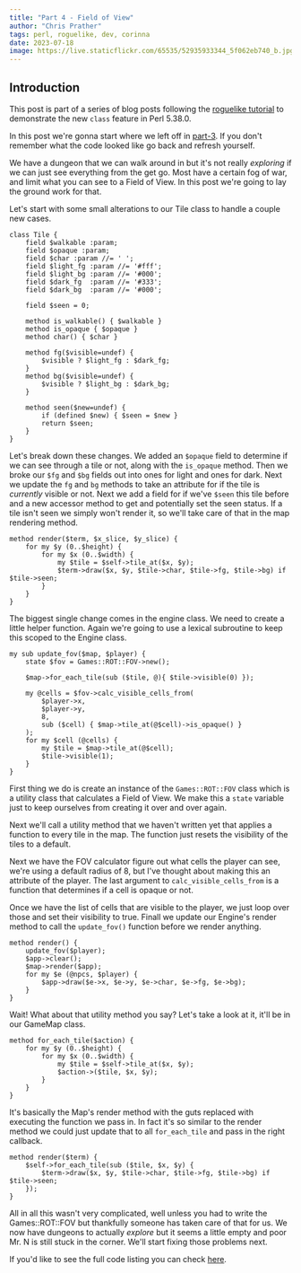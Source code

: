 ```yaml
---
title: "Part 4 - Field of View"
author: "Chris Prather"
tags: perl, roguelike, dev, corinna
date: 2023-07-18
image: https://live.staticflickr.com/65535/52935933344_5f062eb740_b.jpg
---
```


## Introduction

This post is part of a series of blog posts following the [roguelike tutorial](https://www.rogueliketutorials.com/)
to demonstrate the new `class` feature in Perl 5.38.0.

In this post we're gonna start where we left off in [part-3](). If you don't
remember what the code looked like go back and refresh yourself.

We have a dungeon that we can walk around in but it's not really _exploring_ if
we can just see everything from the get go. Most have a certain fog of war, and
limit what you can see to a Field of View. In this post we're going to lay the
ground work for that.

Let's start with some small alterations to our Tile class to handle a couple
new cases.

```
class Tile {
    field $walkable :param;
    field $opaque :param;
    field $char :param //= ' ';
    field $light_fg :param //= '#fff';
    field $light_bg :param //= '#000';
    field $dark_fg  :param //= '#333';
    field $dark_bg  :param //= '#000';

    field $seen = 0;

    method is_walkable() { $walkable }
    method is_opaque { $opaque }
    method char() { $char }

    method fg($visible=undef) {
        $visible ? $light_fg : $dark_fg;
    }
    method bg($visible=undef) {
        $visible ? $light_bg : $dark_bg;
    }

    method seen($new=undef) {
        if (defined $new) { $seen = $new }
        return $seen;
    }
}
```

Let's break down these changes. We added an `$opaque` field to determine if we
can see through a tile or not, along with the `is_opaque` method. Then we broke
our `$fg` and `$bg` fields out into ones for light and ones for dark. Next we
update the `fg` and `bg` methods to take an attribute for if the tile is
_currently_ visible or not. Next we add a field for if we've `$seen` this tile
before and a new accessor method to get and potentially set the seen status. If
a tile isn't seen we simply won't render it, so we'll take care of that in the
map rendering method.

```
method render($term, $x_slice, $y_slice) {
	for my $y (0..$height) {
		for my $x (0..$width) {
			my $tile = $self->tile_at($x, $y);
			$term->draw($x, $y, $tile->char, $tile->fg, $tile->bg) if $tile->seen;
		}
	}
}
```

The biggest single change comes in the engine class. We need to create a little
helper function. Again we're going to use a lexical subroutine to keep this
scoped to the Engine class.

```
my sub update_fov($map, $player) {
	state $fov = Games::ROT::FOV->new();

	$map->for_each_tile(sub ($tile, @){ $tile->visible(0) });

	my @cells = $fov->calc_visible_cells_from(
		$player->x,
		$player->y,
		8,
		sub ($cell) { $map->tile_at(@$cell)->is_opaque() }
	);
	for my $cell (@cells) {
		my $tile = $map->tile_at(@$cell);
		$tile->visible(1);
	}
}
```

First thing we do is create an instance of the `Games::ROT::FOV` class which is
a utility class that calculates a Field of View. We make this a `state`
variable just to keep ourselves from creating it over and over again.

Next we'll call a utility method that we haven't written yet that applies a
function to every tile in the map. The function just resets the visibility of
the tiles to a default.

Next we have the FOV calculator figure out what cells the player can see, we're
using a default radius of 8, but I've thought about making this an attribute of
the player. The last argument to `calc_visible_cells_from` is a function that
determines if a cell is opaque or not.

Once we have the list of cells that are visible to the player, we just loop
over those and set their visibility to true. Finall we update our Engine's
render method to call the `update_fov()` function before we render anything.

```
method render() {
	update_fov($player);
	$app->clear();
	$map->render($app);
	for my $e (@npcs, $player) {
		$app->draw($e->x, $e->y, $e->char, $e->fg, $e->bg);
	}
}
```

Wait! What about that utility method you say? Let's take a look at it, it'll be
in our GameMap class.

```
method for_each_tile($action) {
	for my $y (0..$height) {
		for my $x (0..$width) {
			my $tile = $self->tile_at($x, $y);
			$action->($tile, $x, $y);
		}
	}
}
```

It's basically the Map's render method with the guts replaced with executing
the function we pass in. In fact it's so similar to the render method we could
just update that to all `for_each_tile` and pass in the right callback.

```
method render($term) {
	$self->for_each_tile(sub ($tile, $x, $y) {
		$term->draw($x, $y, $tile->char, $tile->fg, $tile->bg) if $tile->seen;
	});
}
```

All in all this wasn't very complicated, well unless you had to write the
Games::ROT::FOV but thankfully someone has taken care of that for us. We now
have dungeons to actually _explore_ but it seems a little empty and poor Mr. N
is still stuck in the corner. We'll start fixing those problems next.

If you'd like to see the full code listing you can check
[here](https://github.com/perigrin/posessive_frogs/tree/part-4).
